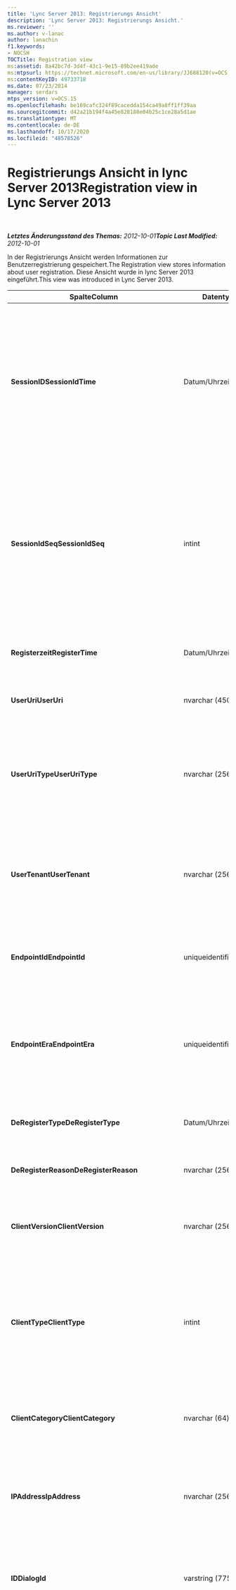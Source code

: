 ```yaml
---
title: 'Lync Server 2013: Registrierungs Ansicht'
description: 'Lync Server 2013: Registrierungs Ansicht.'
ms.reviewer: ''
ms.author: v-lanac
author: lanachin
f1.keywords:
- NOCSH
TOCTitle: Registration view
ms:assetid: 8a42bc7d-3d4f-43c1-9e15-89b2ee419ade
ms:mtpsurl: https://technet.microsoft.com/en-us/library/JJ688120(v=OCS.15)
ms:contentKeyID: 49733718
ms.date: 07/23/2014
manager: serdars
mtps_version: v=OCS.15
ms.openlocfilehash: be169cafc324f89cacedda154ca49a8ff1ff39aa
ms.sourcegitcommit: d42a21b194f4a45e828188e04b25c1ce28a5d1ae
ms.translationtype: MT
ms.contentlocale: de-DE
ms.lasthandoff: 10/17/2020
ms.locfileid: "48578526"
---
```

# <a name="registration-view-in-lync-server-2013"></a><span data-ttu-id="c7606-103">Registrierungs Ansicht in lync Server 2013</span><span class="sxs-lookup"><span data-stu-id="c7606-103">Registration view in Lync Server 2013</span></span>

<div data-xmlns="http://www.w3.org/1999/xhtml">

<div class="topic" data-xmlns="http://www.w3.org/1999/xhtml" data-msxsl="urn:schemas-microsoft-com:xslt" data-cs="https://msdn.microsoft.com/">

<div data-asp="https://msdn2.microsoft.com/asp">



</div>

<div id="mainSection">

<div id="mainBody">

<span> </span>

<span data-ttu-id="c7606-104">_**Letztes Änderungsstand des Themas:** 2012-10-01_</span><span class="sxs-lookup"><span data-stu-id="c7606-104">_**Topic Last Modified:** 2012-10-01_</span></span>

<span data-ttu-id="c7606-105">In der Registrierungs Ansicht werden Informationen zur Benutzerregistrierung gespeichert.</span><span class="sxs-lookup"><span data-stu-id="c7606-105">The Registration view stores information about user registration.</span></span> <span data-ttu-id="c7606-106">Diese Ansicht wurde in lync Server 2013 eingeführt.</span><span class="sxs-lookup"><span data-stu-id="c7606-106">This view was introduced in Lync Server 2013.</span></span>


<table>
<colgroup>
<col style="width: 33%" />
<col style="width: 33%" />
<col style="width: 33%" />
</colgroup>
<thead>
<tr class="header">
<th><span data-ttu-id="c7606-107">Spalte</span><span class="sxs-lookup"><span data-stu-id="c7606-107">Column</span></span></th>
<th><span data-ttu-id="c7606-108">Datentyp</span><span class="sxs-lookup"><span data-stu-id="c7606-108">Data Type</span></span></th>
<th><span data-ttu-id="c7606-109">Details</span><span class="sxs-lookup"><span data-stu-id="c7606-109">Details</span></span></th>
</tr>
</thead>
<tbody>
<tr class="odd">
<td><p><span data-ttu-id="c7606-110"><strong>SessionID</strong></span><span class="sxs-lookup"><span data-stu-id="c7606-110"><strong>SessionIdTime</strong></span></span></p></td>
<td><p><span data-ttu-id="c7606-111">Datum/Uhrzeit</span><span class="sxs-lookup"><span data-stu-id="c7606-111">datetime</span></span></p></td>
<td><p><span data-ttu-id="c7606-112">Zeitpunkt der Sitzungsanforderung.</span><span class="sxs-lookup"><span data-stu-id="c7606-112">Time of session request.</span></span> <span data-ttu-id="c7606-113">Wird zusammen mit SessionIdSeq verwendet, um eine Sitzung eindeutig zu identifizieren..</span><span class="sxs-lookup"><span data-stu-id="c7606-113">Used in conjunction with SessionIdSeq to uniquely identify a session.</span></span> <span data-ttu-id="c7606-114">Weitere Informationen finden Sie <a href="lync-server-2013-dialogs-table.md">in der Tabelle "Dialoge" in lync Server 2013</a> .</span><span class="sxs-lookup"><span data-stu-id="c7606-114">See the <a href="lync-server-2013-dialogs-table.md">Dialogs table in Lync Server 2013</a> for more information.</span></span></p></td>
</tr>
<tr class="even">
<td><p><span data-ttu-id="c7606-115"><strong>SessionIdSeq</strong></span><span class="sxs-lookup"><span data-stu-id="c7606-115"><strong>SessionIdSeq</strong></span></span></p></td>
<td><p><span data-ttu-id="c7606-116">int</span><span class="sxs-lookup"><span data-stu-id="c7606-116">int</span></span></p></td>
<td><p><span data-ttu-id="c7606-117">ID zur Identifikation der Sitzung.</span><span class="sxs-lookup"><span data-stu-id="c7606-117">ID number to identify the session.</span></span> <span data-ttu-id="c7606-118">Wird zusammen mit SessionIdTime verwendet, um eine Konferenzinstanz eindeutig zu identifizieren.</span><span class="sxs-lookup"><span data-stu-id="c7606-118">Used in conjunction with SessionIdTime to uniquely identify a session.</span></span> <span data-ttu-id="c7606-119">Weitere Informationen finden Sie <a href="lync-server-2013-dialogs-table.md">in der Tabelle "Dialoge" in lync Server 2013</a> .</span><span class="sxs-lookup"><span data-stu-id="c7606-119">See the <a href="lync-server-2013-dialogs-table.md">Dialogs table in Lync Server 2013</a> for more information.</span></span></p></td>
</tr>
<tr class="odd">
<td><p><span data-ttu-id="c7606-120"><strong>Registerzeit</strong></span><span class="sxs-lookup"><span data-stu-id="c7606-120"><strong>RegisterTime</strong></span></span></p></td>
<td><p><span data-ttu-id="c7606-121">Datum/Uhrzeit</span><span class="sxs-lookup"><span data-stu-id="c7606-121">datetime</span></span></p></td>
<td><p><span data-ttu-id="c7606-122">Zeitpunkt, zu dem die Registrierung erfolgte.</span><span class="sxs-lookup"><span data-stu-id="c7606-122">Time at which registration occurred.</span></span></p></td>
</tr>
<tr class="even">
<td><p><span data-ttu-id="c7606-123"><strong>UserUri</strong></span><span class="sxs-lookup"><span data-stu-id="c7606-123"><strong>UserUri</strong></span></span></p></td>
<td><p><span data-ttu-id="c7606-124">nvarchar (450)</span><span class="sxs-lookup"><span data-stu-id="c7606-124">nvarchar(450)</span></span></p></td>
<td><p><span data-ttu-id="c7606-125">URI des registrierten Benutzers.</span><span class="sxs-lookup"><span data-stu-id="c7606-125">URI of the user who registered.</span></span></p></td>
</tr>
<tr class="odd">
<td><p><span data-ttu-id="c7606-126"><strong>UserUriType</strong></span><span class="sxs-lookup"><span data-stu-id="c7606-126"><strong>UserUriType</strong></span></span></p></td>
<td><p><span data-ttu-id="c7606-127">nvarchar (256)</span><span class="sxs-lookup"><span data-stu-id="c7606-127">nvarchar(256)</span></span></p></td>
<td><p><span data-ttu-id="c7606-128">URI-Typ des registrierten Benutzers.</span><span class="sxs-lookup"><span data-stu-id="c7606-128">Type of URI of the user who registered.</span></span> <span data-ttu-id="c7606-129">Weitere Informationen finden Sie <a href="lync-server-2013-uritypes-table.md">in der UriTypes-Tabelle in lync Server 2013</a> .</span><span class="sxs-lookup"><span data-stu-id="c7606-129">See the <a href="lync-server-2013-uritypes-table.md">UriTypes table in Lync Server 2013</a> for more information.</span></span></p></td>
</tr>
<tr class="even">
<td><p><span data-ttu-id="c7606-130"><strong>UserTenant</strong></span><span class="sxs-lookup"><span data-stu-id="c7606-130"><strong>UserTenant</strong></span></span></p></td>
<td><p><span data-ttu-id="c7606-131">nvarchar (256)</span><span class="sxs-lookup"><span data-stu-id="c7606-131">nvarchar(256)</span></span></p></td>
<td><p><span data-ttu-id="c7606-132">Mandant des registrierten Benutzers.</span><span class="sxs-lookup"><span data-stu-id="c7606-132">Tenant of the user who registered.</span></span> <span data-ttu-id="c7606-133">Weitere Informationen finden Sie <a href="lync-server-2013-tenants-table.md">in der Tabelle Mandanten in lync Server 2013</a> .</span><span class="sxs-lookup"><span data-stu-id="c7606-133">See the <a href="lync-server-2013-tenants-table.md">Tenants table in Lync Server 2013</a> for more information.</span></span></p></td>
</tr>
<tr class="odd">
<td><p><span data-ttu-id="c7606-134"><strong>EndpointId</strong></span><span class="sxs-lookup"><span data-stu-id="c7606-134"><strong>EndpointId</strong></span></span></p></td>
<td><p><span data-ttu-id="c7606-135">uniqueidentifier</span><span class="sxs-lookup"><span data-stu-id="c7606-135">uniqueidentifier</span></span></p></td>
<td><p><span data-ttu-id="c7606-136">Eindeutiger Bezeichner des Endpunkts des Benutzers, der registriert ist.</span><span class="sxs-lookup"><span data-stu-id="c7606-136">Unique identifier of the endpoint of the user registered with.</span></span></p></td>
</tr>
<tr class="even">
<td><p><span data-ttu-id="c7606-137"><strong>EndpointEra</strong></span><span class="sxs-lookup"><span data-stu-id="c7606-137"><strong>EndpointEra</strong></span></span></p></td>
<td><p><span data-ttu-id="c7606-138">uniqueidentifier</span><span class="sxs-lookup"><span data-stu-id="c7606-138">uniqueidentifier</span></span></p></td>
<td><p><span data-ttu-id="c7606-139">Eindeutiger Bezeichner zum unterscheiden von Registrierungen, bei denen derselbe Benutzer und derselbe Endpunkt verwendet wird.</span><span class="sxs-lookup"><span data-stu-id="c7606-139">Unique identifier used to differentiate registrations that involve the same user and the same endpoint.</span></span></p></td>
</tr>
<tr class="odd">
<td><p><span data-ttu-id="c7606-140"><strong>DeRegisterType</strong></span><span class="sxs-lookup"><span data-stu-id="c7606-140"><strong>DeRegisterType</strong></span></span></p></td>
<td><p><span data-ttu-id="c7606-141">Datum/Uhrzeit</span><span class="sxs-lookup"><span data-stu-id="c7606-141">datetime</span></span></p></td>
<td><p><span data-ttu-id="c7606-142">Zeitpunkt, zu dem die Registrierung aufgetreten ist.</span><span class="sxs-lookup"><span data-stu-id="c7606-142">Time at which deregistration occurred.</span></span></p></td>
</tr>
<tr class="even">
<td><p><span data-ttu-id="c7606-143"><strong>DeRegisterReason</strong></span><span class="sxs-lookup"><span data-stu-id="c7606-143"><strong>DeRegisterReason</strong></span></span></p></td>
<td><p><span data-ttu-id="c7606-144">nvarchar (256)</span><span class="sxs-lookup"><span data-stu-id="c7606-144">nvarchar(256)</span></span></p></td>
<td><p><span data-ttu-id="c7606-145">Grund für die Aufhebung der Registrierung.</span><span class="sxs-lookup"><span data-stu-id="c7606-145">Reason for deregistration.</span></span></p></td>
</tr>
<tr class="odd">
<td><p><span data-ttu-id="c7606-146"><strong>ClientVersion</strong></span><span class="sxs-lookup"><span data-stu-id="c7606-146"><strong>ClientVersion</strong></span></span></p></td>
<td><p><span data-ttu-id="c7606-147">nvarchar (256)</span><span class="sxs-lookup"><span data-stu-id="c7606-147">nvarchar(256)</span></span></p></td>
<td><p><span data-ttu-id="c7606-148">Version des Clients, die von dem Benutzer verwendet wird, der registriert ist.</span><span class="sxs-lookup"><span data-stu-id="c7606-148">Version of client used by the user who registered.</span></span></p></td>
</tr>
<tr class="even">
<td><p><span data-ttu-id="c7606-149"><strong>ClientType</strong></span><span class="sxs-lookup"><span data-stu-id="c7606-149"><strong>ClientType</strong></span></span></p></td>
<td><p><span data-ttu-id="c7606-150">int</span><span class="sxs-lookup"><span data-stu-id="c7606-150">int</span></span></p></td>
<td><p><span data-ttu-id="c7606-151">Client, der vom registrierten Benutzer verwendet wird.</span><span class="sxs-lookup"><span data-stu-id="c7606-151">Client used by the user who registered.</span></span> <span data-ttu-id="c7606-152">Weitere Informationen finden Sie <a href="lync-server-2013-useragentdef-table.md">in der UserAgentDef-Tabelle in lync Server 2013</a> .</span><span class="sxs-lookup"><span data-stu-id="c7606-152">See the <a href="lync-server-2013-useragentdef-table.md">UserAgentDef table in Lync Server 2013</a> for more details.</span></span></p></td>
</tr>
<tr class="odd">
<td><p><span data-ttu-id="c7606-153"><strong>ClientCategory</strong></span><span class="sxs-lookup"><span data-stu-id="c7606-153"><strong>ClientCategory</strong></span></span></p></td>
<td><p><span data-ttu-id="c7606-154">nvarchar (64)</span><span class="sxs-lookup"><span data-stu-id="c7606-154">nvarchar(64)</span></span></p></td>
<td><p><span data-ttu-id="c7606-155">Die Kategorie des Clients, der von dem Benutzer verwendet wird, der registriert ist.</span><span class="sxs-lookup"><span data-stu-id="c7606-155">Category of the client used by the user who registered.</span></span></p></td>
</tr>
<tr class="even">
<td><p><span data-ttu-id="c7606-156"><strong>IPAddress</strong></span><span class="sxs-lookup"><span data-stu-id="c7606-156"><strong>IpAddress</strong></span></span></p></td>
<td><p><span data-ttu-id="c7606-157">nvarchar (256)</span><span class="sxs-lookup"><span data-stu-id="c7606-157">nvarchar(256)</span></span></p></td>
<td><p><span data-ttu-id="c7606-158">IP-Adresse, mit der der Benutzer registriert hat.</span><span class="sxs-lookup"><span data-stu-id="c7606-158">IP Address the user registered with.</span></span> <span data-ttu-id="c7606-159">Hierbei kann es sich um eine IPv4-oder IPv6-Adresse handeln.</span><span class="sxs-lookup"><span data-stu-id="c7606-159">This may be an IPv4 or IPv6 address.</span></span></p></td>
</tr>
<tr class="odd">
<td><p><span data-ttu-id="c7606-160"><strong>ID</strong></span><span class="sxs-lookup"><span data-stu-id="c7606-160"><strong>DialogId</strong></span></span></p></td>
<td><p><span data-ttu-id="c7606-161">varstring (775)</span><span class="sxs-lookup"><span data-stu-id="c7606-161">varstring(775)</span></span></p></td>
<td><p><span data-ttu-id="c7606-162">SIP-Dialog-ID.</span><span class="sxs-lookup"><span data-stu-id="c7606-162">SIP dialog ID.</span></span> <span data-ttu-id="c7606-163">Das Format von ist:</span><span class="sxs-lookup"><span data-stu-id="c7606-163">The format of the is:</span></span></p>
<p><span data-ttu-id="c7606-164">Dialogfeld; from-Tag; to-Tag</span><span class="sxs-lookup"><span data-stu-id="c7606-164">dialog;from-tag;to-tag</span></span></p></td>
</tr>
<tr class="even">
<td><p><span data-ttu-id="c7606-165"><strong>ResponseCode</strong></span><span class="sxs-lookup"><span data-stu-id="c7606-165"><strong>ResponseCode</strong></span></span></p></td>
<td><p><span data-ttu-id="c7606-166">int</span><span class="sxs-lookup"><span data-stu-id="c7606-166">int</span></span></p></td>
<td><p><span data-ttu-id="c7606-p109">SIP-Antwortcode auf die Sitzungseinladung. Dieses Feld wird typischerweise mit Daten aufgefüllt, die von der ersten INVITE-Nachricht in der Sitzung generiert werden. Ist keine INVITE-Nachricht vorhanden, wird das Feld mit dem Datum und der Uhrzeit der ersten relevanten SIP-Nachricht (BYE, CANCEL, MESSAGE oder INFO) aufgefüllt.</span><span class="sxs-lookup"><span data-stu-id="c7606-p109">SIP response code to the session invitation. This field is typically populated by data generated from the initial INVITE message in the session. If there is no INVITE message then the field is populated with the date and time of the first relevant SIP message (BYE, CANCEL, MESSAGE, or INFO).</span></span></p></td>
</tr>
<tr class="odd">
<td><p><span data-ttu-id="c7606-170"><strong>Diagnose-Nr</strong></span><span class="sxs-lookup"><span data-stu-id="c7606-170"><strong>DiagnosticId</strong></span></span></p></td>
<td><p><span data-ttu-id="c7606-171">int</span><span class="sxs-lookup"><span data-stu-id="c7606-171">int</span></span></p></td>
<td><p><span data-ttu-id="c7606-172">Vom SIP-Header erfasste Diagnose-ID.</span><span class="sxs-lookup"><span data-stu-id="c7606-172">Diagnostic ID captured from SIP header.</span></span></p></td>
</tr>
<tr class="even">
<td><p><span data-ttu-id="c7606-173"><strong>Registrierungsstelle</strong></span><span class="sxs-lookup"><span data-stu-id="c7606-173"><strong>Registrar</strong></span></span></p></td>
<td><p><span data-ttu-id="c7606-174">nvarchar (256)</span><span class="sxs-lookup"><span data-stu-id="c7606-174">nvarchar(256)</span></span></p></td>
<td><p><span data-ttu-id="c7606-175">FQDN der Registrierungsstelle.</span><span class="sxs-lookup"><span data-stu-id="c7606-175">FQDN of the Registrar.</span></span></p></td>
</tr>
<tr class="odd">
<td><p><span data-ttu-id="c7606-176"><strong>Pool</strong></span><span class="sxs-lookup"><span data-stu-id="c7606-176"><strong>Pool</strong></span></span></p></td>
<td><p><span data-ttu-id="c7606-177">nvarchar (256)</span><span class="sxs-lookup"><span data-stu-id="c7606-177">nvarchar(256)</span></span></p></td>
<td><p><span data-ttu-id="c7606-178">Vollqualifizierter Domänenname des Pools, der die Daten für die Sitzung erfasst hat.</span><span class="sxs-lookup"><span data-stu-id="c7606-178">FQDN of the pool that captured the data for the session.</span></span></p></td>
</tr>
<tr class="even">
<td><p><span data-ttu-id="c7606-179"><strong>EdgeServer</strong></span><span class="sxs-lookup"><span data-stu-id="c7606-179"><strong>EdgeServer</strong></span></span></p></td>
<td><p><span data-ttu-id="c7606-180">nvarchar (256)</span><span class="sxs-lookup"><span data-stu-id="c7606-180">nvarchar(256)</span></span></p></td>
<td><p><span data-ttu-id="c7606-181">Der FQDN des Edgeserver, der von dem Benutzer verwendet wird, der registriert ist.</span><span class="sxs-lookup"><span data-stu-id="c7606-181">FQDN of the Edge Server used by the user who registered.</span></span></p></td>
</tr>
<tr class="odd">
<td><p><span data-ttu-id="c7606-182"><strong>IsInternal</strong></span><span class="sxs-lookup"><span data-stu-id="c7606-182"><strong>IsInternal</strong></span></span></p></td>
<td><p><span data-ttu-id="c7606-183">Bit</span><span class="sxs-lookup"><span data-stu-id="c7606-183">bit</span></span></p></td>
<td><p><span data-ttu-id="c7606-184">Gibt an, ob sich der Benutzer aus dem internen Netzwerk angemeldet hat.</span><span class="sxs-lookup"><span data-stu-id="c7606-184">Indicates whether the user logged on from the internal network.</span></span></p></td>
</tr>
<tr class="even">
<td><p><span data-ttu-id="c7606-185"><strong>IsUserServiceAvailable</strong></span><span class="sxs-lookup"><span data-stu-id="c7606-185"><strong>IsUserServiceAvailable</strong></span></span></p></td>
<td><p><span data-ttu-id="c7606-186">Bit</span><span class="sxs-lookup"><span data-stu-id="c7606-186">bit</span></span></p></td>
<td><p><span data-ttu-id="c7606-187">Gibt an, ob das UserService zum Zeitpunkt der Registrierung verfügbar war.</span><span class="sxs-lookup"><span data-stu-id="c7606-187">Indicates whether the UserService was available at registration time.</span></span></p></td>
</tr>
<tr class="odd">
<td><p><span data-ttu-id="c7606-188"><strong>IsPrimaryRegistrar</strong></span><span class="sxs-lookup"><span data-stu-id="c7606-188"><strong>IsPrimaryRegistrar</strong></span></span></p></td>
<td><p><span data-ttu-id="c7606-189">Bit</span><span class="sxs-lookup"><span data-stu-id="c7606-189">bit</span></span></p></td>
<td><p><span data-ttu-id="c7606-190">Gibt an, ob die Registrierung bei der primären Registrierungsstelle erfolgte.</span><span class="sxs-lookup"><span data-stu-id="c7606-190">Indicates whether registration was with the primary Registrar.</span></span></p></td>
</tr>
<tr class="even">
<td><p><span data-ttu-id="c7606-191"><strong>DeviceMacAddress</strong></span><span class="sxs-lookup"><span data-stu-id="c7606-191"><strong>DeviceMacAddress</strong></span></span></p></td>
<td><p><span data-ttu-id="c7606-192">bigint</span><span class="sxs-lookup"><span data-stu-id="c7606-192">bigint</span></span></p></td>
<td><p><span data-ttu-id="c7606-193">Mac-Adresse des registrierten Geräts.</span><span class="sxs-lookup"><span data-stu-id="c7606-193">MAC Address of device registered.</span></span></p></td>
</tr>
<tr class="odd">
<td><p><span data-ttu-id="c7606-194"><strong>DeviceManufacturer</strong></span><span class="sxs-lookup"><span data-stu-id="c7606-194"><strong>DeviceManufacturer</strong></span></span></p></td>
<td><p><span data-ttu-id="c7606-195">nvarchar (256)</span><span class="sxs-lookup"><span data-stu-id="c7606-195">nvarchar(256)</span></span></p></td>
<td><p><span data-ttu-id="c7606-196">Hersteller des registrierten Geräts.</span><span class="sxs-lookup"><span data-stu-id="c7606-196">Manufacturer of the device registered.</span></span> <span data-ttu-id="c7606-197">Weitere Informationen finden Sie <a href="lync-server-2013-manufacturers-table.md">in der Tabelle Hersteller in lync Server 2013</a> .</span><span class="sxs-lookup"><span data-stu-id="c7606-197">See the <a href="lync-server-2013-manufacturers-table.md">Manufacturers table in Lync Server 2013</a> for more information.</span></span></p></td>
</tr>
<tr class="even">
<td><p><span data-ttu-id="c7606-198"><strong>DeviceHardwareVersion</strong></span><span class="sxs-lookup"><span data-stu-id="c7606-198"><strong>DeviceHardwareVersion</strong></span></span></p></td>
<td><p><span data-ttu-id="c7606-199">nvarchar (256)</span><span class="sxs-lookup"><span data-stu-id="c7606-199">nvarchar(256)</span></span></p></td>
<td><p><span data-ttu-id="c7606-200">Hardware Version des registrierten Geräts.</span><span class="sxs-lookup"><span data-stu-id="c7606-200">Hardware version of the device registered.</span></span> <span data-ttu-id="c7606-201">Weitere Informationen finden Sie <a href="lync-server-2013-hardwareversions-table.md">in der Hardware Versions-Tabelle in lync Server 2013</a> .</span><span class="sxs-lookup"><span data-stu-id="c7606-201">See the <a href="lync-server-2013-hardwareversions-table.md">HardwareVersions table in Lync Server 2013</a> for more information.</span></span></p></td>
</tr>
</tbody>
</table>


</div>

<span> </span>

</div>

</div>

</div>

